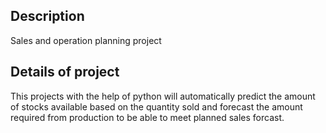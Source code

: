 ## Description

Sales and operation planning project

## Details of project

This projects with the help of python will automatically predict the amount of stocks available based on the quantity sold and forecast the amount required from production to be able to meet planned sales forcast. 
